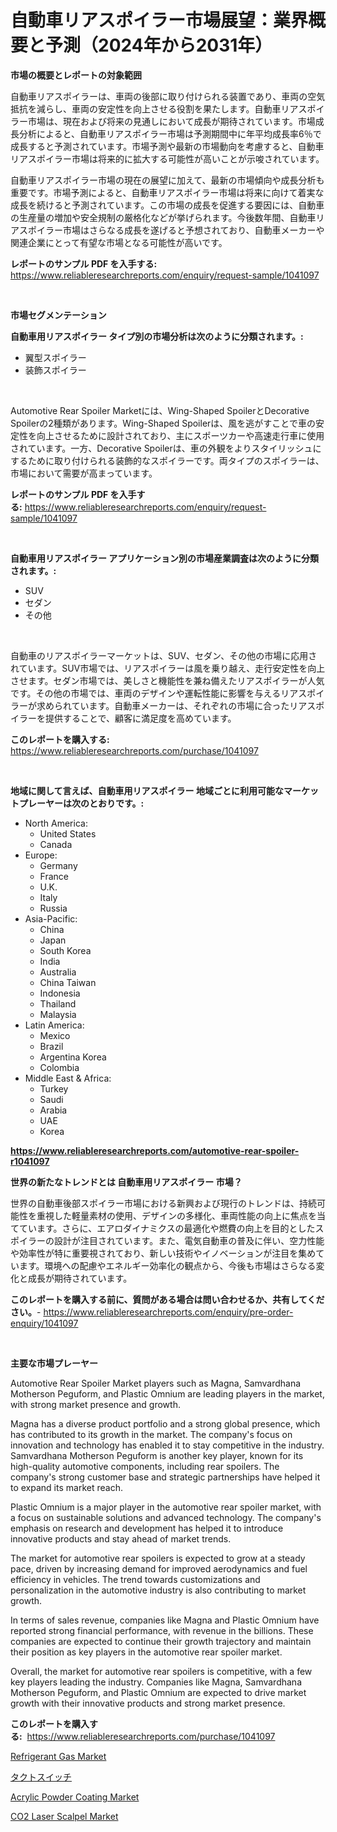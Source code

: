 <p><h1>自動車リアスポイラー市場展望：業界概要と予測（2024年から2031年）</h1></p><p><strong>市場の概要とレポートの対象範囲</strong></p>
<p><p>自動車リアスポイラーは、車両の後部に取り付けられる装置であり、車両の空気抵抗を減らし、車両の安定性を向上させる役割を果たします。自動車リアスポイラー市場は、現在および将来の見通しにおいて成長が期待されています。市場成長分析によると、自動車リアスポイラー市場は予測期間中に年平均成長率6％で成長すると予測されています。市場予測や最新の市場動向を考慮すると、自動車リアスポイラー市場は将来的に拡大する可能性が高いことが示唆されています。</p><p>自動車リアスポイラー市場の現在の展望に加えて、最新の市場傾向や成長分析も重要です。市場予測によると、自動車リアスポイラー市場は将来に向けて着実な成長を続けると予測されています。この市場の成長を促進する要因には、自動車の生産量の増加や安全規制の厳格化などが挙げられます。今後数年間、自動車リアスポイラー市場はさらなる成長を遂げると予想されており、自動車メーカーや関連企業にとって有望な市場となる可能性が高いです。</p></p>
<p><strong>レポートのサンプル PDF を入手する:</strong> <a href="https://www.reliableresearchreports.com/enquiry/request-sample/1041097">https://www.reliableresearchreports.com/enquiry/request-sample/1041097</a></p>
<p>&nbsp;</p>
<p><strong>市場セグメンテーション</strong></p>
<p><strong>自動車用リアスポイラー タイプ別の市場分析は次のように分類されます。:</strong></p>
<p><ul><li>翼型スポイラー</li><li>装飾スポイラー</li></ul></p>
<p>&nbsp;</p>
<p><p>Automotive Rear Spoiler Marketには、Wing-Shaped SpoilerとDecorative Spoilerの2種類があります。Wing-Shaped Spoilerは、風を逃がすことで車の安定性を向上させるために設計されており、主にスポーツカーや高速走行車に使用されています。一方、Decorative Spoilerは、車の外観をよりスタイリッシュにするために取り付けられる装飾的なスポイラーです。両タイプのスポイラーは、市場において需要が高まっています。</p></p>
<p><strong>レポートのサンプル PDF を入手する:</strong>&nbsp;<a href="https://www.reliableresearchreports.com/enquiry/request-sample/1041097">https://www.reliableresearchreports.com/enquiry/request-sample/1041097</a></p>
<p>&nbsp;</p>
<p><strong> 自動車用リアスポイラー アプリケーション別の市場産業調査は次のように分類されます。:</strong></p>
<p><ul><li>SUV</li><li>セダン</li><li>その他</li></ul></p>
<p>&nbsp;</p>
<p><p>自動車のリアスポイラーマーケットは、SUV、セダン、その他の市場に応用されています。SUV市場では、リアスポイラーは風を乗り越え、走行安定性を向上させます。セダン市場では、美しさと機能性を兼ね備えたリアスポイラーが人気です。その他の市場では、車両のデザインや運転性能に影響を与えるリアスポイラーが求められています。自動車メーカーは、それぞれの市場に合ったリアスポイラーを提供することで、顧客に満足度を高めています。</p></p>
<p><strong>このレポートを購入する:</strong>&nbsp; <a href="https://www.reliableresearchreports.com/purchase/1041097">https://www.reliableresearchreports.com/purchase/1041097</a></p>
<p>&nbsp;</p>
<p><strong>地域に関して言えば、自動車用リアスポイラー 地域ごとに利用可能なマーケットプレーヤーは次のとおりです。:</strong></p>
<p><ul>
    <li>
        North America:
        <ul>
            <li>United States</li>
            <li>Canada</li>
        </ul>
    </li>
    <li>
        Europe:
        <ul>
            <li>Germany</li>
            <li>France</li>
            <li>U.K.</li>
            <li>Italy</li>
            <li>Russia</li>
        </ul>
    </li>
    <li>
        Asia-Pacific:
        <ul>
            <li>China</li>
            <li>Japan</li>
            <li>South Korea</li>
            <li>India</li>
            <li>Australia</li>
            <li>China Taiwan</li>
            <li>Indonesia</li>
            <li>Thailand</li>
            <li>Malaysia</li>
        </ul>
    </li>
    <li>
        Latin America:
        <ul>
            <li>Mexico</li>
            <li>Brazil</li>
            <li>Argentina Korea</li>
            <li>Colombia</li>
        </ul>
    </li>
    <li>
        Middle East & Africa:
        <ul>
            <li>Turkey</li>
            <li>Saudi</li>
            <li>Arabia</li>
            <li>UAE</li>
            <li>Korea</li>
        </ul>
    </li>
    </ul></p>
<p><strong><a href="https://www.reliableresearchreports.com/automotive-rear-spoiler-r1041097">https://www.reliableresearchreports.com/automotive-rear-spoiler-r1041097</a></strong>&nbsp;</p>
<p><strong>世界の新たなトレンドとは 自動車用リアスポイラー 市場？</strong></p>
<p><p>世界の自動車後部スポイラー市場における新興および現行のトレンドは、持続可能性を重視した軽量素材の使用、デザインの多様化、車両性能の向上に焦点を当てています。さらに、エアロダイナミクスの最適化や燃費の向上を目的としたスポイラーの設計が注目されています。また、電気自動車の普及に伴い、空力性能や効率性が特に重要視されており、新しい技術やイノベーションが注目を集めています。環境への配慮やエネルギー効率化の観点から、今後も市場はさらなる変化と成長が期待されています。</p></p>
<p><strong>このレポートを購入する前に、質問がある場合は問い合わせるか、共有してください。</strong>- <a href="https://www.reliableresearchreports.com/enquiry/pre-order-enquiry/1041097">https://www.reliableresearchreports.com/enquiry/pre-order-enquiry/1041097</a></p>
<p>&nbsp;</p>
<p><strong>主要な市場プレーヤー</strong></p>
<p><p>Automotive Rear Spoiler Market players such as Magna, Samvardhana Motherson Peguform, and Plastic Omnium are leading players in the market, with strong market presence and growth. </p><p>Magna has a diverse product portfolio and a strong global presence, which has contributed to its growth in the market. The company's focus on innovation and technology has enabled it to stay competitive in the industry. Samvardhana Motherson Peguform is another key player, known for its high-quality automotive components, including rear spoilers. The company's strong customer base and strategic partnerships have helped it to expand its market reach.</p><p>Plastic Omnium is a major player in the automotive rear spoiler market, with a focus on sustainable solutions and advanced technology. The company's emphasis on research and development has helped it to introduce innovative products and stay ahead of market trends.</p><p>The market for automotive rear spoilers is expected to grow at a steady pace, driven by increasing demand for improved aerodynamics and fuel efficiency in vehicles. The trend towards customizations and personalization in the automotive industry is also contributing to market growth. </p><p>In terms of sales revenue, companies like Magna and Plastic Omnium have reported strong financial performance, with revenue in the billions. These companies are expected to continue their growth trajectory and maintain their position as key players in the automotive rear spoiler market.</p><p>Overall, the market for automotive rear spoilers is competitive, with a few key players leading the industry. Companies like Magna, Samvardhana Motherson Peguform, and Plastic Omnium are expected to drive market growth with their innovative products and strong market presence.</p></p>
<p><strong>このレポートを購入する:</strong>&nbsp;&nbsp;<a href="https://www.reliableresearchreports.com/purchase/1041097">https://www.reliableresearchreports.com/purchase/1041097</a></p>
<p><p><a href="https://www.linkedin.com/pulse/refrigerant-gas-market-analysis-examines-its-scope-growth-fploc?trackingId=Lsx2Lk7iLd%2FAgVYU49tI0Q%3D%3D">Refrigerant Gas Market</a></p><p><a href="https://github.com/ihabdkwlxs948/Market-Research-Report-List-1/blob/main/870701335376.md">タクトスイッチ</a></p><p><a href="https://www.linkedin.com/pulse/global-acrylic-powder-coating-market-types-applications-9ipbc?trackingId=orzzYBl8xPddte0UcVHjww%3D%3D">Acrylic Powder Coating Market</a></p><p><a href="https://github.com/biheemgalvinlouises6hokrh3h/Market-Research-Report-List-2/blob/main/co2-laser-scalpel-market.md">CO2 Laser Scalpel Market</a></p></p>